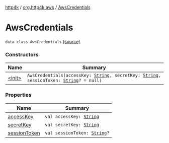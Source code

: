 [http4k](../../index.md) / [org.http4k.aws](../index.md) / [AwsCredentials](./index.md)

# AwsCredentials

`data class AwsCredentials` [(source)](https://github.com/http4k/http4k/blob/master/http4k-aws/src/main/kotlin/org/http4k/aws/AwsCredentials.kt#L3)

### Constructors

| Name | Summary |
|---|---|
| [&lt;init&gt;](-init-.md) | `AwsCredentials(accessKey: `[`String`](https://kotlinlang.org/api/latest/jvm/stdlib/kotlin/-string/index.html)`, secretKey: `[`String`](https://kotlinlang.org/api/latest/jvm/stdlib/kotlin/-string/index.html)`, sessionToken: `[`String`](https://kotlinlang.org/api/latest/jvm/stdlib/kotlin/-string/index.html)`? = null)` |

### Properties

| Name | Summary |
|---|---|
| [accessKey](access-key.md) | `val accessKey: `[`String`](https://kotlinlang.org/api/latest/jvm/stdlib/kotlin/-string/index.html) |
| [secretKey](secret-key.md) | `val secretKey: `[`String`](https://kotlinlang.org/api/latest/jvm/stdlib/kotlin/-string/index.html) |
| [sessionToken](session-token.md) | `val sessionToken: `[`String`](https://kotlinlang.org/api/latest/jvm/stdlib/kotlin/-string/index.html)`?` |
